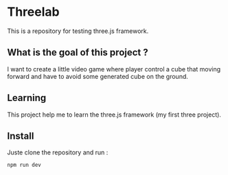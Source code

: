 # Threelab

This is a repository for testing three.js framework.

## What is the goal of this project ?

I want to create a little video game where player control a cube that moving forward and have to avoid some generated cube on the ground.

## Learning

This project help me to learn the three.js framework (my first three project).

## Install

Juste clone the repository and run :

```
npm run dev
```